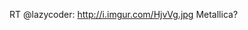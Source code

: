 <!--
id: 473943514
link: http://kevinisom.info/post/473943514/rt-lazycoder-http-i-imgur-com-hjvvg-jpg
slug: rt-lazycoder-http-i-imgur-com-hjvvg-jpg
date: Fri Mar 26 2010 16:27:58 GMT+1300 (NZDT)
raw: {"blog_name":"kevinisom","id":473943514,"post_url":"http://kevinisom.info/post/473943514/rt-lazycoder-http-i-imgur-com-hjvvg-jpg","slug":"rt-lazycoder-http-i-imgur-com-hjvvg-jpg","type":"text","date":"2010-03-26 03:27:58 GMT","timestamp":1269574078,"state":"published","format":"html","reblog_key":"x8pRUSuT","tags":[],"short_url":"http://tmblr.co/Zw68YySFytQ","highlighted":[],"feed_item":"http://twitter.com/kev_nz/statuses/11067641046","from_feed_id":"650289","note_count":0,"title":null,"body":"<p>RT @lazycoder: <a href=\"http://i.imgur.com/HjvVg.jpg\" target=\"_blank\">http://i.imgur.com/HjvVg.jpg</a> Metallica?</p>"}
publish: 2010-03-026
tags: 
title: null
-->


RT @lazycoder: <http://i.imgur.com/HjvVg.jpg> Metallica?


